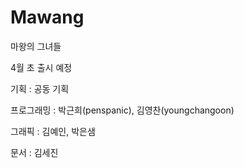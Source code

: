 # Mawang
마왕의 그녀들

4월 초 출시 예정

기획       : 공동 기획

프로그래밍 : 박근희(penspanic), 김영찬(youngchangoon)

그래픽     : 김예인, 박은샘

문서       : 김세진

